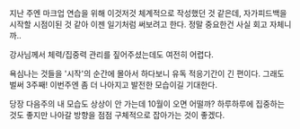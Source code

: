 <!-- 여기에 2주차 회고 내용을 작성해주세요 -->
 지난 주엔 마크업 연습을 위해 이것저것 체계적으로 작성했던 것 같은데, 자가피드백을 시작할 시점이된 것 같아 이젠 일기처럼 써보려고 한다. 정말 중요한건 사실 회고 자체니까..

 강사님께서 체력/집중력 관리를 짚어주셨는데도 여전히 어렵다.

 욕심나는 것들을 '시작'의 순간에 몰아서 하다보니 유독 적응기간이 긴 편이다. 그래도 벌써 3주째! 이번주엔 좀 더 나아지고 발전한 모습이길 기대한다.

당장 다음주의 내 모습도 상상이 안 가는데 10월이 오면 어떨까? 하루하루에 집중하는 것도 좋지만 나아갈 방향을 점점 구체적으로 잡아가는 것이 좋겠다.